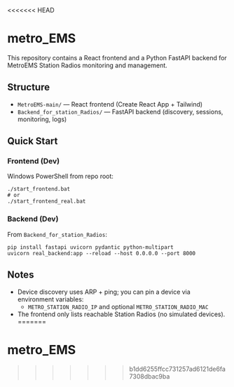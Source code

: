 <<<<<<< HEAD
# metro_EMS

This repository contains a React frontend and a Python FastAPI backend for MetroEMS Station Radios monitoring and management.

## Structure

- `MetroEMS-main/` — React frontend (Create React App + Tailwind)
- `Backend_for_station_Radios/` — FastAPI backend (discovery, sessions, monitoring, logs)

## Quick Start

### Frontend (Dev)

Windows PowerShell from repo root:

```
./start_frontend.bat
# or
./start_frontend_real.bat
```

### Backend (Dev)

From `Backend_for_station_Radios`:

```
pip install fastapi uvicorn pydantic python-multipart
uvicorn real_backend:app --reload --host 0.0.0.0 --port 8000
```

## Notes

- Device discovery uses ARP + ping; you can pin a device via environment variables:
  - `METRO_STATION_RADIO_IP` and optional `METRO_STATION_RADIO_MAC`
- The frontend only lists reachable Station Radios (no simulated devices).
=======
# metro_EMS
>>>>>>> b1dd6255ffcc731257ad6121de6fa7308dbac9ba
